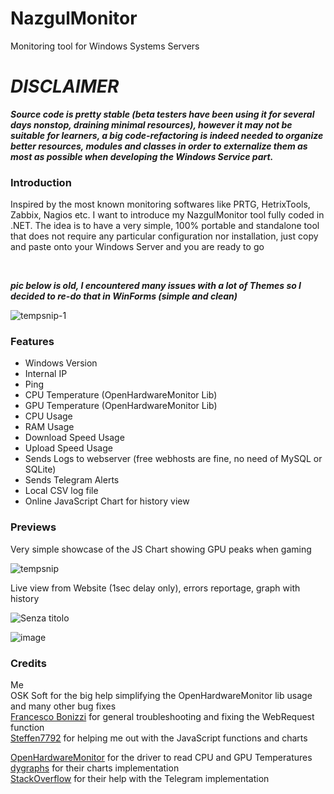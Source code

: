# NazgulMonitor
Monitoring tool for Windows Systems Servers

# ***DISCLAIMER***
***Source code is pretty stable (beta testers have been using it for several days nonstop, draining minimal resources), however it may not be suitable for learners, a big code-refactoring is indeed needed to organize better resources, modules and classes in order to externalize them as most as possible when developing the Windows Service part.***

### Introduction
Inspired by the most known monitoring softwares like PRTG, HetrixTools, Zabbix, Nagios etc. I want to introduce my NazgulMonitor tool fully coded in .NET. The idea is to have a very simple, 100% portable and standalone tool that does not require any particular configuration nor installation, just copy and paste onto your Windows Server and you are ready to go


<br/>

***pic below is old, I encountered many issues with a lot of Themes so I decided to re-do that in WinForms (simple and clean)***

![tempsnip-1](https://user-images.githubusercontent.com/85739956/131316750-70304094-0c7a-4f4d-b5c4-9a5ffb00c022.png)

### Features
- Windows Version <br/>
- Internal IP <br/>
- Ping <br/>
- CPU Temperature (OpenHardwareMonitor Lib) <br/>
- GPU Temperature (OpenHardwareMonitor Lib) <br/>
- CPU Usage <br/>
- RAM Usage <br/>
- Download Speed Usage <br/>
- Upload Speed Usage <br/>
- Sends Logs to webserver (free webhosts are fine, no need of MySQL or SQLite) <br/>
- Sends Telegram Alerts <br/>
- Local CSV log file <br/>
- Online JavaScript Chart for history view <br/>

### Previews
Very simple showcase of the JS Chart showing GPU peaks when gaming

![tempsnip](https://user-images.githubusercontent.com/85739956/136430502-9273e504-1cf8-446f-a88d-b3968fbbcb0a.png)

Live view from Website (1sec delay only), errors reportage, graph with history

![Senza titolo](https://user-images.githubusercontent.com/85739956/136430996-073dd5b6-e13e-46c8-b89a-69566e4095fc.png)

![image](https://i.gyazo.com/e57d3b9ca993c63ca605135c75707747.gif)

### Credits
Me <br/>
OSK Soft for the big help simplifying the OpenHardwareMonitor lib usage and many other bug fixes <br/>
<a href="https://github.com/FrancescoBonizzi">Francesco Bonizzi</a> for general troubleshooting and fixing the WebRequest function <br/>
<a href="https://github.com/Steffen7792">Steffen7792</a> for helping me out with the JavaScript functions and charts <br/>

<a href="https://github.com/openhardwaremonitor/openhardwaremonitor">OpenHardwareMonitor</a> for the driver to read CPU and GPU Temperatures <br/>
<a href="https://dygraphs.com/">dygraphs</a> for their charts implementation <br/>
<a href="https://stackoverflow.com/questions/32423837/telegram-bot-how-to-get-a-group-chat-id">StackOverflow</a> for their help with the Telegram implementation <br/>

